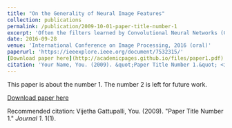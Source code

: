 ```yaml
---
title: "On the Generality of Neural Image Features"
collection: publications
permalink: /publication/2009-10-01-paper-title-number-1
excerpt: 'Often the filters learned by Convolutional Neural Networks (CNNs) from different image datasets appear similar. This similarity of filters is often exploited for the purposes of transfer learning. This is also being used as an initialization technique for different tasks in the same dataset or for the same task in similar datasets. Off-the-shelf CNN features have capitalized on this idea to promote their networks as best transferable and most general and are used in a cavalier manner in day-to-day computer vision tasks. While the filters learned by these CNNs are related to the atomic structures of the images from which they are learnt, all datasets learn similar looking low-level filters. With the understanding that a dataset that contains many such atomic structures learn general filters and are therefore useful to initialize other networks with, we propose a way to analyse and quantify generality. We applied this metric on several popular character recognition, natural image and a medical image dataset, and arrive at some interesting conclusions. On further experimentation we also discovered that particular classes in a dataset themselves are more general than others.'
date: 2016-09-28
venue: 'International Conference on Image Processing, 2016 (oral)'
paperurl: 'https://ieeexplore.ieee.org/document/7532315/'
[Download paper here](http://academicpages.github.io/files/paper1.pdf)
citation: 'Your Name, You. (2009). &quot;Paper Title Number 1.&quot; <i>Journal 1</i>. 1(1).'
---
```

This paper is about the number 1. The number 2 is left for future work.

[Download paper here](http://academicpages.github.io/files/paper1.pdf)

Recommended citation: Vijetha Gattupalli, You. (2009). "Paper Title Number 1." <i>Journal 1</i>. 1(1).